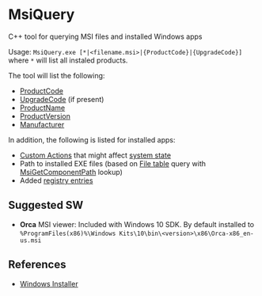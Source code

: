 # MsiQuery
C++ tool for querying MSI files and installed Windows apps

Usage: `MsiQuery.exe [*|<filename.msi>|{ProductCode}|{UpgradeCode}]` where `*` will list all instaled products.

The tool will list the following:
* [ProductCode](https://docs.microsoft.com/en-us/windows/win32/msi/productcode)
* [UpgradeCode](https://docs.microsoft.com/en-us/windows/win32/msi/upgradecode) (if present)
* [ProductName](https://docs.microsoft.com/en-us/windows/win32/msi/productname)
* [ProductVersion](https://docs.microsoft.com/en-us/windows/win32/msi/productversion)
* [Manufacturer](https://docs.microsoft.com/en-us/windows/win32/msi/manufacturer)

In addition, the following is listed for installed apps:
* [Custom Actions](https://docs.microsoft.com/en-us/windows/win32/msi/custom-actions) that might affect [system state](https://docs.microsoft.com/en-us/windows/win32/msi/changing-the-system-state-using-a-custom-action)
* Path to installed EXE files (based on [File table](https://docs.microsoft.com/en-us/windows/win32/msi/file-table) query with [MsiGetComponentPath](https://docs.microsoft.com/en-us/windows/win32/api/msi/nf-msi-msigetcomponentpathw) lookup)
* Added [registry entries](https://docs.microsoft.com/en-us/windows/win32/msi/registry-table)


## Suggested SW
* **Orca** MSI viewer: Included with Windows 10 SDK. By default installed to `%ProgramFiles(x86)%\Windows Kits\10\bin\<version>\x86\Orca-x86_en-us.msi`

## References
* [Windows Installer](https://docs.microsoft.com/en-us/windows/win32/msi/windows-installer-portal)
